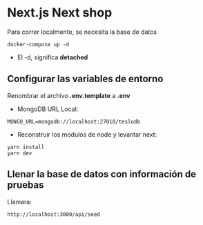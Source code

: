 # Next.js Next shop
Para correr localmente, se necesita la base de datos
```
docker-compose up -d
```

* El -d, significa __detached__



## Configurar las variables de entorno
Renombrar el archivo __.env.template__ a __.env__
* MongoDB URL Local:
```
MONGO_URL=mongodb://localhost:27018/teslodb
```
* Reconstruir los modulos de node y levantar next:
```
yarn install
yarn dev
```

## Llenar la base de datos con información de pruebas

Llamara:
```
http://localhost:3000/api/seed
```